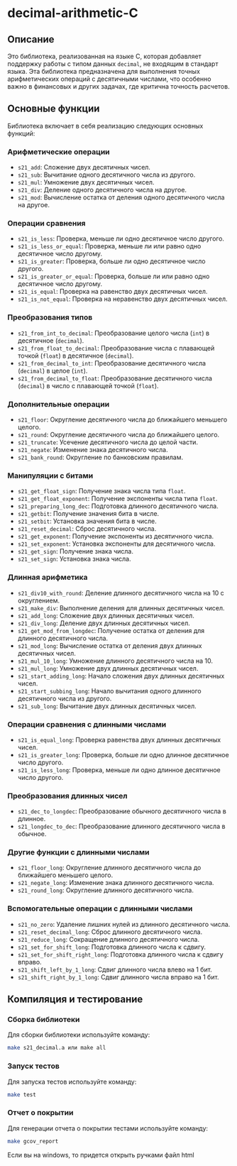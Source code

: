 
# decimal-arithmetic-C

## Описание

Это библиотека, реализованная на языке C, которая добавляет поддержку работы с типом данных `decimal`, не входящим в стандарт языка. Эта библиотека предназначена для выполнения точных арифметических операций с десятичными числами, что особенно важно в финансовых и других задачах, где критична точность расчетов.

## Основные функции

Библиотека включает в себя реализацию следующих основных функций:

### Арифметические операции
- `s21_add`: Сложение двух десятичных чисел.
- `s21_sub`: Вычитание одного десятичного числа из другого.
- `s21_mul`: Умножение двух десятичных чисел.
- `s21_div`: Деление одного десятичного числа на другое.
- `s21_mod`: Вычисление остатка от деления одного десятичного числа на другое.

### Операции сравнения
- `s21_is_less`: Проверка, меньше ли одно десятичное число другого.
- `s21_is_less_or_equal`: Проверка, меньше ли или равно одно десятичное число другому.
- `s21_is_greater`: Проверка, больше ли одно десятичное число другого.
- `s21_is_greater_or_equal`: Проверка, больше ли или равно одно десятичное число другому.
- `s21_is_equal`: Проверка на равенство двух десятичных чисел.
- `s21_is_not_equal`: Проверка на неравенство двух десятичных чисел.

### Преобразования типов
- `s21_from_int_to_decimal`: Преобразование целого числа (`int`) в десятичное (`decimal`).
- `s21_from_float_to_decimal`: Преобразование числа с плавающей точкой (`float`) в десятичное (`decimal`).
- `s21_from_decimal_to_int`: Преобразование десятичного числа (`decimal`) в целое (`int`).
- `s21_from_decimal_to_float`: Преобразование десятичного числа (`decimal`) в число с плавающей точкой (`float`).

### Дополнительные операции
- `s21_floor`: Округление десятичного числа до ближайшего меньшего целого.
- `s21_round`: Округление десятичного числа до ближайшего целого.
- `s21_truncate`: Усечение десятичного числа до целой части.
- `s21_negate`: Изменение знака десятичного числа.
- `s21_bank_round`: Округление по банковским правилам.

### Манипуляции с битами
- `s21_get_float_sign`: Получение знака числа типа `float`.
- `s21_get_float_exponent`: Получение экспоненты числа типа `float`.
- `s21_preparing_long_dec`: Подготовка длинного десятичного числа.
- `s21_getbit`: Получение значения бита в числе.
- `s21_setbit`: Установка значения бита в числе.
- `s21_reset_decimal`: Сброс десятичного числа.
- `s21_get_exponent`: Получение экспоненты из десятичного числа.
- `s21_set_exponent`: Установка экспоненты для десятичного числа.
- `s21_get_sign`: Получение знака числа.
- `s21_set_sign`: Установка знака числа.

### Длинная арифметика
- `s21_div10_with_round`: Деление длинного десятичного числа на 10 с округлением.
- `s21_make_div`: Выполнение деления для длинных десятичных чисел.
- `s21_add_long`: Сложение двух длинных десятичных чисел.
- `s21_div_long`: Деление двух длинных десятичных чисел.
- `s21_get_mod_from_longdec`: Получение остатка от деления для длинного десятичного числа.
- `s21_mod_long`: Вычисление остатка от деления двух длинных десятичных чисел.
- `s21_mul_10_long`: Умножение длинного десятичного числа на 10.
- `s21_mul_long`: Умножение двух длинных десятичных чисел.
- `s21_start_adding_long`: Начало сложения двух длинных десятичных чисел.
- `s21_start_subbing_long`: Начало вычитания одного длинного десятичного числа из другого.
- `s21_sub_long`: Вычитание двух длинных десятичных чисел.

### Операции сравнения с длинными числами
- `s21_is_equal_long`: Проверка равенства двух длинных десятичных чисел.
- `s21_is_greater_long`: Проверка, больше ли одно длинное десятичное число другого.
- `s21_is_less_long`: Проверка, меньше ли одно длинное десятичное число другого.

### Преобразования длинных чисел
- `s21_dec_to_longdec`: Преобразование обычного десятичного числа в длинное.
- `s21_longdec_to_dec`: Преобразование длинного десятичного числа в обычное.

### Другие функции с длинными числами
- `s21_floor_long`: Округление длинного десятичного числа до ближайшего меньшего целого.
- `s21_negate_long`: Изменение знака длинного десятичного числа.
- `s21_round_long`: Округление длинного десятичного числа.

### Вспомогательные операции с длинными числами
- `s21_no_zero`: Удаление лишних нулей из длинного десятичного числа.
- `s21_reset_decimal_long`: Сброс длинного десятичного числа.
- `s21_reduce_long`: Сокращение длинного десятичного числа.
- `s21_set_for_shift_long`: Подготовка длинного числа к сдвигу.
- `s21_set_for_shift_right_long`: Подготовка длинного числа к сдвигу вправо.
- `s21_shift_left_by_1_long`: Сдвиг длинного числа влево на 1 бит.
- `s21_shift_right_by_1_long`: Сдвиг длинного числа вправо на 1 бит.

## Компиляция и тестирование

### Сборка библиотеки

Для сборки библиотеки используйте команду:

```bash
make s21_decimal.a или make all
```

### Запуск тестов

Для запуска тестов используйте команду:

```bash
make test
```

### Отчет о покрытии

Для генерации отчета о покрытии тестами используйте команду:

```bash
make gcov_report
```

Если вы на windows, то придется открыть ручками файл html
